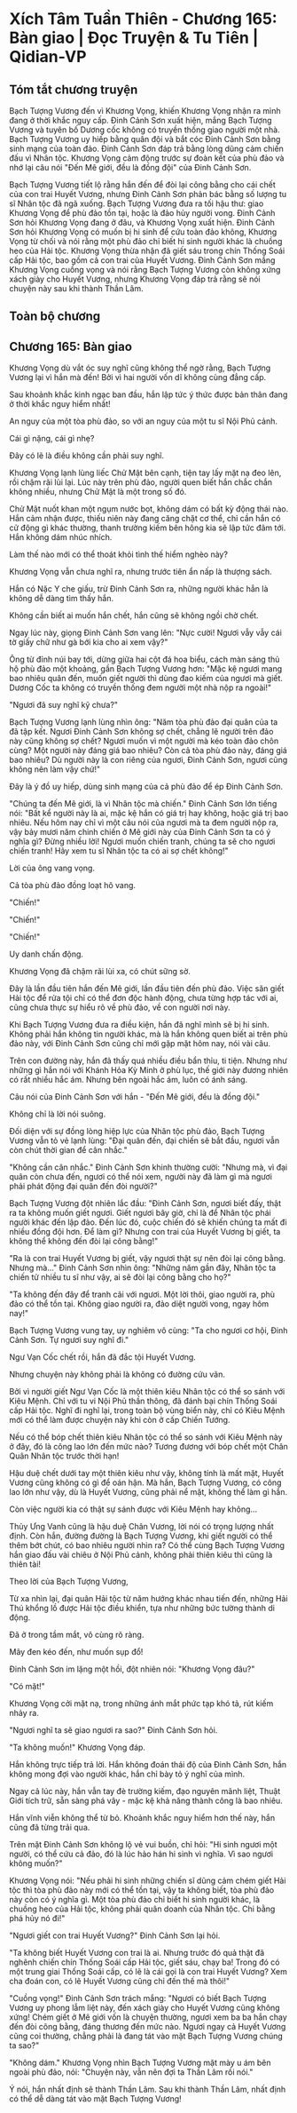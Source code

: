 # Xích Tâm Tuần Thiên - Chương 165: Bàn giao | Đọc Truyện & Tu Tiên | Qidian-VP



## Tóm tắt chương truyện

Bạch Tượng Vương đến vì Khương Vọng, khiến Khương Vọng nhận ra mình đang ở thời khắc nguy cấp. Đinh Cảnh Sơn xuất hiện, mắng Bạch Tượng Vương và tuyên bố Dương cốc không có truyền thống giao người một nhà. Bạch Tượng Vương uy hiếp bằng quân đội và bắt cóc Đinh Cảnh Sơn bằng sinh mạng của toàn đảo. Đinh Cảnh Sơn đáp trả bằng lòng dũng cảm chiến đấu vì Nhân tộc. Khương Vọng cảm động trước sự đoàn kết của phù đảo và nhớ lại câu nói "Đến Mê giới, đều là đồng đội" của Đinh Cảnh Sơn.

Bạch Tượng Vương tiết lộ rằng hắn đến để đòi lại công bằng cho cái chết của con trai Huyết Vương, nhưng Đinh Cảnh Sơn phản bác bằng số lượng tu sĩ Nhân tộc đã ngã xuống. Bạch Tượng Vương đưa ra tối hậu thư: giao Khương Vọng để phù đảo tồn tại, hoặc là đảo hủy người vong. Đinh Cảnh Sơn hỏi Khương Vọng đang ở đâu, và Khương Vọng xuất hiện. Đinh Cảnh Sơn hỏi Khương Vọng có muốn bị hi sinh để cứu toàn đảo không, Khương Vọng từ chối và nói rằng một phù đảo chỉ biết hi sinh người khác là chuồng heo của Hải tộc. Khương Vọng thừa nhận đã giết sáu trong chín Thống Soái cấp Hải tộc, bao gồm cả con trai của Huyết Vương. Đinh Cảnh Sơn mắng Khương Vọng cuồng vọng và nói rằng Bạch Tượng Vương còn không xứng xách giày cho Huyết Vương, nhưng Khương Vọng đáp trả rằng sẽ nói chuyện này sau khi thành Thần Lâm.



## Toàn bộ chương

## Chương 165: Bàn giao

Khương Vọng dù vắt óc suy nghĩ cũng không thể ngờ rằng, Bạch Tượng Vương lại vì hắn mà đến! Bởi vì hai người vốn dĩ không cùng đẳng cấp.

Sau khoảnh khắc kinh ngạc ban đầu, hắn lập tức ý thức được bản thân đang ở thời khắc nguy hiểm nhất!

An nguy của một tòa phù đảo, so với an nguy của một tu sĩ Nội Phủ cảnh.

Cái gì nặng, cái gì nhẹ?

Đây có lẽ là điều không cần phải suy nghĩ.

Khương Vọng lạnh lùng liếc Chử Mật bên cạnh, tiện tay lấy mặt nạ đeo lên, rồi chậm rãi lùi lại. Lúc này trên phù đảo, người quen biết hắn chắc chắn không nhiều, nhưng Chử Mật là một trong số đó.

Chử Mật nuốt khan một ngụm nước bọt, không dám có bất kỳ động thái nào. Hắn cảm nhận được, thiếu niên này đang căng chặt cơ thể, chỉ cần hắn có cử động gì khác thường, thanh trường kiếm bên hông kia sẽ lập tức đâm tới. Hắn không dám nhúc nhích.

Làm thế nào mới có thể thoát khỏi tình thế hiểm nghèo này?

Khương Vọng vẫn chưa nghĩ ra, nhưng trước tiên ẩn nấp là thượng sách.

Hắn có Nặc Y che giấu, trừ Đinh Cảnh Sơn ra, những người khác hẳn là không dễ dàng tìm thấy hắn.

Không cần biết ai muốn hắn chết, hắn cũng sẽ không ngồi chờ chết.

Ngay lúc này, giọng Đinh Cảnh Sơn vang lên: "Nực cười! Ngươi vẫy vẫy cái tờ giấy chữ như gà bới kia cho ai xem vậy?"

Ông từ đỉnh núi bay tới, dừng giữa hai cột đá hoa biểu, cách màn sáng thủ hộ phù đảo một khoảng, gần Bạch Tượng Vương hơn: "Mặc kệ ngươi mang bao nhiêu quân đến, muốn giết người thì dùng đao kiếm của ngươi mà giết. Dương Cốc ta không có truyền thống đem người một nhà nộp ra ngoài!"

"Ngươi đã suy nghĩ kỹ chưa?"

Bạch Tượng Vương lạnh lùng nhìn ông: "Năm tòa phù đảo đại quân của ta đã tập kết. Ngươi Đinh Cảnh Sơn không sợ chết, chẳng lẽ người trên đảo này cũng không sợ chết? Ngươi muốn vì một người mà kéo toàn đảo chôn cùng? Một người này đáng giá bao nhiêu? Còn cả tòa phù đảo này, đáng giá bao nhiêu? Dù người này là con riêng của ngươi, Đinh Cảnh Sơn, ngươi cũng không nên làm vậy chứ!"

Đây là ý đồ uy hiếp, dùng sinh mạng của cả phù đảo để ép Đinh Cảnh Sơn.

"Chúng ta đến Mê giới, là vì Nhân tộc mà chiến." Đinh Cảnh Sơn lớn tiếng nói: "Bất kể người này là ai, mặc kệ hắn có giá trị hay không, hoặc giá trị bao nhiêu. Nếu hôm nay chỉ vì một câu nói của ngươi mà ta đem người nộp ra, vậy bảy mươi năm chinh chiến ở Mê giới này của Đinh Cảnh Sơn ta có ý nghĩa gì? Đừng nhiều lời! Ngươi muốn chiến tranh, chúng ta sẽ cho ngươi chiến tranh! Hãy xem tu sĩ Nhân tộc ta có ai sợ chết không!"

Lời của ông vang vọng.

Cả tòa phù đảo đồng loạt hô vang.

"Chiến!"

"Chiến!"

"Chiến!"

Uy danh chấn động.

Khương Vọng đã chậm rãi lùi xa, có chút sững sờ.

Đây là lần đầu tiên hắn đến Mê giới, lần đầu tiên đến phù đảo. Việc săn giết Hải tộc để rửa tội chỉ có thể đơn độc hành động, chưa từng hợp tác với ai, cũng chưa thực sự hiểu rõ về phù đảo, về con người nơi này.

Khi Bạch Tượng Vương đưa ra điều kiện, hắn đã nghĩ mình sẽ bị hi sinh. Không phải hắn không tin người khác, mà là hắn không quen biết ai trên phù đảo này, với Đinh Cảnh Sơn cũng chỉ mới gặp mặt hôm nay, nói vài câu.

Trên con đường này, hắn đã thấy quá nhiều điều bẩn thỉu, ti tiện. Nhưng như những gì hắn nói với Khánh Hỏa Kỳ Minh ở phù lục, thế giới này đương nhiên có rất nhiều hắc ám. Nhưng bên ngoài hắc ám, luôn có ánh sáng.

Câu nói của Đinh Cảnh Sơn với hắn - "Đến Mê giới, đều là đồng đội."

Không chỉ là lời nói suông.

Đối diện với sự đồng lòng hiệp lực của Nhân tộc phù đảo, Bạch Tượng Vương vẫn tỏ vẻ lạnh lùng: "Đại quân đến, đại chiến sẽ bắt đầu, ngươi vẫn còn chút thời gian để cân nhắc."

"Không cần cân nhắc." Đinh Cảnh Sơn khinh thường cười: "Nhưng mà, vì đại quân còn chưa đến, ngươi có thể nói xem, người này đã làm gì mà ngươi phải phát động đại quân đến đòi người?"

Bạch Tượng Vương đột nhiên lắc đầu: "Đinh Cảnh Sơn, ngươi biết đấy, thật ra ta không muốn giết ngươi. Giết ngươi bây giờ, chỉ là để Nhân tộc phái người khác đến lập đảo. Đến lúc đó, cuộc chiến đó sẽ khiến chúng ta mất đi nhiều đồng đội hơn. Để làm gì? Nhưng con trai của Huyết Vương bị giết, ta không thể không đến đòi lại công bằng!"

"Ra là con trai Huyết Vương bị giết, vậy ngươi thật sự nên đòi lại công bằng. Nhưng mà..." Đinh Cảnh Sơn nhìn ông: "Những năm gần đây, Nhân tộc ta chiến tử nhiều tu sĩ như vậy, ai sẽ đòi lại công bằng cho họ?"

"Ta không đến đây để tranh cãi với ngươi. Một lời thôi, giao người ra, phù đảo có thể tồn tại. Không giao người ra, đảo diệt người vong, ngay hôm nay!"

Bạch Tượng Vương vung tay, uy nghiêm vô cùng: "Ta cho ngươi cơ hội, Đinh Cảnh Sơn. Tự ngươi suy nghĩ đi."

Ngư Vạn Cốc chết rồi, hắn đã đắc tội Huyết Vương.

Nhưng chuyện này không phải là không có đường cứu vãn.

Bởi vì người giết Ngư Vạn Cốc là một thiên kiêu Nhân tộc có thể so sánh với Kiêu Mệnh. Chỉ với tu vi Nội Phủ thần thông, đã đánh bại chín Thống Soái cấp Hải tộc. Nghĩ đi nghĩ lại, trong toàn bộ vùng biển này, chỉ có Kiêu Mệnh mới có thể làm được chuyện này khi còn ở cấp Chiến Tướng.

Nếu có thể bóp chết thiên kiêu Nhân tộc có thể so sánh với Kiêu Mệnh này ở đây, đó là công lao lớn đến mức nào? Tương đương với bóp chết một Chân Quân Nhân tộc trước thời hạn!

Hậu duệ chết dưới tay một thiên kiêu như vậy, không tính là mất mặt, Huyết Vương cũng không có gì để oán hận. Mà hắn, Bạch Tượng Vương, có công lao lớn như vậy, dù là Huyết Vương, cũng phải nể mặt, không thể làm gì hắn.

Còn việc người kia có thật sự sánh được với Kiêu Mệnh hay không...

Thủy Ưng Vanh cũng là hậu duệ Chân Vương, lời nói có trọng lượng nhất định. Còn hắn, đường đường là Bạch Tượng Vương, khi giết người có thể thêm bớt chút, có bao nhiêu người nhìn ra? Có thể cùng Bạch Tượng Vương hắn giao đấu vài chiêu ở Nội Phủ cảnh, không phải thiên kiêu thì cũng là thiên tài!

Theo lời của Bạch Tượng Vương,

Từ xa nhìn lại, đại quân Hải tộc từ năm hướng khác nhau tiến đến, những Hải Thú khổng lồ được Hải tộc điều khiển, tựa như những bức tường thành di động.

Đã ở trong tầm mắt, vô cùng rõ ràng.

Mây đen kéo đến, như muốn sụp đổ!

Đinh Cảnh Sơn im lặng một hồi, đột nhiên nói: "Khương Vọng đâu?"

"Có mặt!"

Khương Vọng cởi mặt nạ, trong những ánh mắt phức tạp khó tả, rút kiếm nhảy ra.

"Ngươi nghĩ ta sẽ giao ngươi ra sao?" Đinh Cảnh Sơn hỏi.

"Ta không muốn!" Khương Vọng đáp.

Hắn không trực tiếp trả lời. Hắn không đoán thái độ của Đinh Cảnh Sơn, hắn không mong đợi vào người khác, hắn chỉ bày tỏ ý nghĩ của mình.

Ngay cả lúc này, hắn vẫn tay đè trường kiếm, đạo nguyên mãnh liệt, Thuật Giới tích trữ, sẵn sàng phá vây - mặc kệ khả năng thành công là bao nhiêu.

Hắn vĩnh viễn không thể từ bỏ. Khoảnh khắc nguy hiểm hơn thế này, hắn cũng đã từng trải qua.

Trên mặt Đinh Cảnh Sơn không lộ vẻ vui buồn, chỉ hỏi: "Hi sinh ngươi một người, có thể cứu cả đảo, đó là lúc hảo hán hi sinh vì nghĩa. Vì sao ngươi không muốn?"

Khương Vọng nói: "Nếu phải hi sinh những chiến sĩ dũng cảm chém giết Hải tộc thì tòa phù đảo này mới có thể tồn tại, vậy ta không biết, tòa phù đảo này còn có ý nghĩa gì. Một tòa phù đảo chỉ biết hi sinh người khác, là chuồng heo của Hải tộc, không phải quân doanh của Nhân tộc. Chi bằng phá hủy nó đi!"

"Ngươi giết con trai Huyết Vương?" Đinh Cảnh Sơn lại hỏi.

"Ta không biết Huyết Vương con trai là ai. Nhưng trước đó quả thật đã nghênh chiến chín Thống Soái cấp Hải tộc, giết sáu, chạy ba! Trong đó có một trung giai Thống Soái cấp, có lẽ là cái gọi là con trai Huyết Vương? Xem cha đoán con, có lẽ Huyết Vương cũng chỉ đến thế mà thôi!"

"Cuồng vọng!" Đinh Cảnh Sơn trách mắng: "Ngươi có biết Bạch Tượng Vương uy phong lẫm liệt này, đến xách giày cho Huyết Vương cũng không xứng! Chém giết ở Mê giới vốn là chuyện thường, ngươi xem ba ba hắn chạy đến đòi công bằng, đáng thương đến mức nào. Ngươi ngay cả Huyết Vương cũng coi thường, chẳng phải là đang tát vào mặt Bạch Tượng Vương chúng ta sao?"

"Không dám." Khương Vọng nhìn Bạch Tượng Vương mặt mày u ám bên ngoài phù đảo, nói: "Chuyện này, vẫn nên đợi ta Thần Lâm rồi nói."

Ý nói, hắn nhất định sẽ thành Thần Lâm. Sau khi thành Thần Lâm, nhất định có thể dễ dàng tát vào mặt Bạch Tượng Vương!